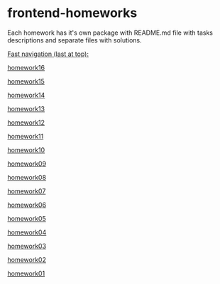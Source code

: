 # frontend-homeworks

Each homework has it's own package with README.md file with tasks descriptions and separate files with solutions.

<ins>Fast navigation (last at top):</ins>

[homework16](https://github.com/d9d9-Sun/frontend-homeworks/tree/master/homework16)

[homework15](https://github.com/d9d9-Sun/frontend-homeworks/tree/master/homework15)

[homework14](https://github.com/d9d9-Sun/frontend-homeworks/tree/master/homework14)

[homework13](https://github.com/d9d9-Sun/frontend-homeworks/tree/master/homework13)

[homework12](https://github.com/d9d9-Sun/frontend-homeworks/tree/master/homework12)

[homework11](https://github.com/d9d9-Sun/frontend-homeworks/tree/master/homework11)

[homework10](https://github.com/d9d9-Sun/frontend-homeworks/tree/master/homework10)

[homework09](https://github.com/d9d9-Sun/frontend-homeworks/tree/master/homework09)

[homework08](https://github.com/d9d9-Sun/frontend-homeworks/tree/master/homework08)

[homework07](https://github.com/d9d9-Sun/frontend-homeworks/tree/master/homework07)

[homework06](https://github.com/d9d9-Sun/frontend-homeworks/tree/master/homework06)

[homework05](https://github.com/d9d9-Sun/frontend-homeworks/tree/master/homework05)

[homework04](https://github.com/d9d9-Sun/frontend-homeworks/tree/master/homework04)

[homework03](https://github.com/d9d9-Sun/frontend-homeworks/tree/master/homework03)

[homework02](https://github.com/d9d9-Sun/frontend-homeworks/tree/master/homework02)

[homework01](https://github.com/d9d9-Sun/frontend-homeworks/tree/master/homework01)